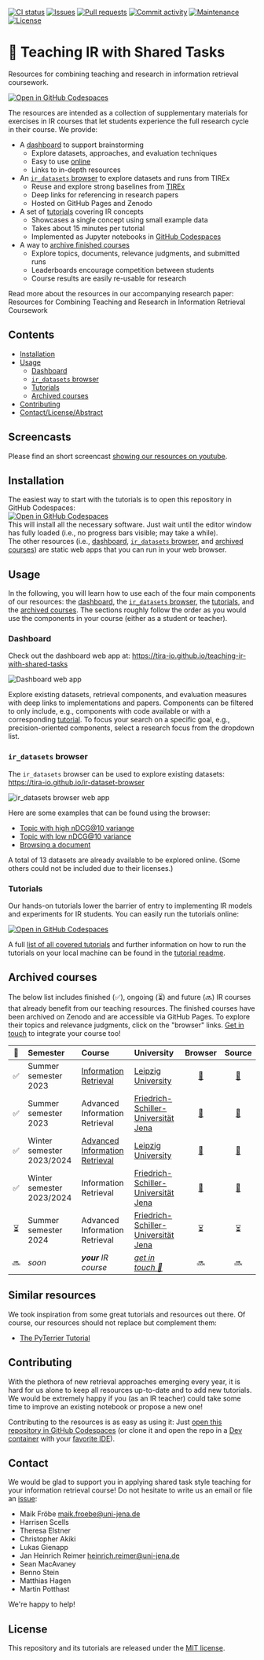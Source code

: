 <!-- [![Paper DOI](https://img.shields.io/badge/DOI-10.1145%2F3477495.3531743-blue?style=flat-square)](https://doi.org/10.1145/3477495.3531743) -->
<!-- [![arXiv preprint](https://img.shields.io/badge/arXiv-2304.00413-blue?style=flat-square)](https://arxiv.org/abs/2304.00413) -->
[![CI status](https://img.shields.io/github/actions/workflow/status/tira-io/teaching-ir-with-shared-tasks/static.yml?branch=main&style=flat-square)](https://github.com/tira-io/teaching-ir-with-shared-tasks/actions/workflows/static.yml)
[![Issues](https://img.shields.io/github/issues/tira-io/teaching-ir-with-shared-tasks?style=flat-square)](https://github.com/tira-io/teaching-ir-with-shared-tasks/issues)
[![Pull requests](https://img.shields.io/github/issues-pr/tira-io/teaching-ir-with-shared-tasks?style=flat-square)](https://github.com/tira-io/teaching-ir-with-shared-tasks/pulls)
[![Commit activity](https://img.shields.io/github/commit-activity/m/tira-io/teaching-ir-with-shared-tasks?style=flat-square)](https://github.com/tira-io/teaching-ir-with-shared-tasks/commits)
[![Maintenance](https://img.shields.io/maintenance/yes/2024?style=flat-square)](https://github.com/tira-io/teaching-ir-with-shared-tasks/graphs/contributors)
[![License](https://img.shields.io/github/license/tira-io/teaching-ir-with-shared-tasks?style=flat-square)](LICENSE)

# 🧪 Teaching IR with Shared Tasks

Resources for combining teaching and research in information retrieval coursework.

[![Open in GitHub Codespaces](https://github.com/codespaces/badge.svg)](https://github.com/codespaces/new/tira-io/teaching-ir-with-shared-tasks?quickstart=1)

The resources are intended as a collection of supplementary materials for exercises in IR courses that let students experience the full research cycle in their course. We provide:

- A [dashboard](#dashboard) to support brainstorming
  - Explore datasets, approaches, and evaluation techniques
  - Easy to use [online](https://tira-io.github.io/teaching-ir-with-shared-tasks/)
  - Links to in-depth resources
- An [`ir_datasets` browser](#ir_datasets-browser) to explore datasets and runs from TIREx
  - Reuse and explore strong baselines from [TIREx](https://tira.io/tirex)
  - Deep links for referencing in research papers
  - Hosted on GitHub Pages and Zenodo
- A set of [tutorials](#tutorials) covering IR concepts
  - Showcases a single concept using small example data
  - Takes about 15 minutes per tutorial
  - Implemented as Jupyter notebooks in [GitHub Codespaces](https://github.com/codespaces/new/tira-io/teaching-ir-with-shared-tasks?quickstart=1)
- A way to [archive finished courses](#archived-courses)
  - Explore topics, documents, relevance judgments, and submitted runs
  - Leaderboards encourage competition between students
  - Course results are easily re-usable for research

Read more about the resources in our accompanying research paper: \
Resources for Combining Teaching and Research in Information Retrieval Coursework
<!-- [Resources for Combining Teaching and Research in Information Retrieval Coursework](TODO) ([abstract](#abstract)) -->

## Contents

- [Installation](#installation)
- [Usage](#usage)
  - [Dashboard](#dashboard)
  - [`ir_datasets` browser](#ir_datasets-browser)
  - [Tutorials](#tutorials)
  - [Archived courses](#archived-courses)
- [Contributing](#contributing)
- [Contact/License/Abstract](#contact)

## Screencasts

Please find an short screencast [showing our resources on youtube](https://youtu.be/JvbiPoyjZoc).

## Installation

The easiest way to start with the tutorials is to open this repository in GitHub Codespaces: \
[![Open in GitHub Codespaces](https://github.com/codespaces/badge.svg)](https://github.com/codespaces/new/tira-io/teaching-ir-with-shared-tasks?quickstart=1) \
This will install all the necessary software. Just wait until the editor window has fully loaded (i.e., no progress bars visible; may take a while). \
The other resources (i.e., [dashboard](#dashboard), [`ir_datasets` browser](#ir_datasets-browser), and [archived courses](#archived-courses)) are static web apps that you can run in your web browser.

## Usage

In the following, you will learn how to use each of the four main components of our resources:
the [dashboard](#dashboard), the [`ir_datasets` browser](#ir_datasets-browser), the [tutorials](#tutorials), and the [archived courses](#archived-courses).
The sections roughly follow the order as you would use the components in your course (either as a student or teacher).

### Dashboard

Check out the dashboard web app at: <https://tira-io.github.io/teaching-ir-with-shared-tasks>

![Dashboard web app](docs/screenshot-dashboard.png)

Explore existing datasets, retrieval components, and evaluation measures with deep links to implementations and papers.
Components can be filtered to only include, e.g., components with code available or with a corresponding [tutorial](#tutorials).
To focus your search on a specific goal, e.g., precision-oriented components, select a research focus from the dropdown list.

### `ir_datasets` browser

The `ir_datasets` browser can be used to explore existing datasets: <https://tira-io.github.io/ir-dataset-browser>

![`ir_datasets` browser web app](docs/screenshot-ir-datasets-browser.png)

Here are some examples that can be found using the browser:

- [Topic with high nDCG@10 variange](https://tira-io.github.io/ir-dataset-browser/topics?topic=962179&dataset=msmarco-passage/trec-dl-2019/judged)
- [Topic with low nDCG@10 variance](https://tira-io.github.io/ir-dataset-browser/topics?topic=131843&dataset=msmarco-passage/trec-dl-2019/judged)
- [Browsing a document](https://tira-io.github.io/ir-dataset-browser/docs?dataset=msmarco-passage/trec-dl-2019/judged&doc_ids=7501563)

A total of 13 datasets are already available to be explored online. (Some others could not be included due to their licenses.)

### Tutorials

Our hands-on tutorials lower the barrier of entry to implementing IR models and experiments for IR students. You can easily run the tutorials online:

[![Open in GitHub Codespaces](https://github.com/codespaces/badge.svg)](https://github.com/codespaces/new/tira-io/teaching-ir-with-shared-tasks?quickstart=1)

A full [list of all covered tutorials](tutorials/README.md#contents) and further information on how to run the tutorials on your local machine can be found in the [tutorial readme](tutorials/README.md).

## Archived courses

The below list includes finished (✅), ongoing (⏳) and future (🔜) IR courses that already benefit from our teaching resources.
The finished courses have been archived on Zenodo and are accessible via GitHub Pages. To explore their topics and relevance judgments, click on the "browser" links.
[Get in touch](#contact) to integrate your course too!

| 📅 | Semester | Course | University | Browser | Source |
|:-:|:--|:--|:--|:-:|:-:|
| ✅ | Summer semester 2023 | [Information Retrieval](https://temir.org/teaching/information-retrieval-ss23/information-retrieval-ss23.html) | [Leipzig University](https://leipzig.webis.de) | [🔗](https://tira-io.github.io/ir-lab-sose-23/) | [🔗](https://github.com/tira-io/ir-lab-sose-23) |
| ✅ | Summer semester 2023 | Advanced Information Retrieval |  [Friedrich-Schiller-Universität Jena](https://jena.webis.de) | [🔗](https://tira-io.github.io/ir-lab-sose-23/) | [🔗](https://github.com/tira-io/ir-lab-sose-23) |
| ✅ | Winter semester 2023/2024 | [Advanced Information Retrieval](https://temir.org/teaching/information-retrieval-ws23/information-retrieval-ws23.html) | [Leipzig University](https://leipzig.webis.de) | [🔗](https://tira-io.github.io/ir-lab-ws-23/) | [🔗](https://github.com/tira-io/ir-lab-ws-23) |
| ✅ | Winter semester 2023/2024 | Information Retrieval | [Friedrich-Schiller-Universität Jena](https://jena.webis.de) | [🔗](https://tira-io.github.io/ir-lab-ws-23/) | [🔗](https://github.com/tira-io/ir-lab-ws-23) |
| ⏳ | Summer semester 2024 | Advanced Information Retrieval |[Friedrich-Schiller-Universität Jena](https://jena.webis.de) | ⏳ | ⏳ |
| 🔜 | _soon_ | _**your** IR course_ | _[get in touch 💬](#contact)_ | 🔜 | 🔜 |

<!-- Our accompanying [research paper](#citation) includes a case study and describes our experiences of using our resources in the IR courses of two universities over two semesters. -->

## Similar resources

We took inspiration from some great tutorials and resources out there. Of course, our resources should not replace but complement them:

- [The PyTerrier Tutorial](https://github.com/terrier-org/ecir2021tutorial)

## Contributing

With the plethora of new retrieval approaches emerging every year, it is hard for us alone to keep all resources up-to-date and to add new tutorials. We would be extremely happy if you (as an IR teacher) could take some time to improve an existing notebook or propose a new one!

Contributing to the resources is as easy as using it: Just [open this repository in GitHub Codespaces](https://github.com/codespaces/new/tira-io/teaching-ir-with-shared-tasks?quickstart=1) (or clone it and open the repo in a [Dev container](https://containers.dev/) with your [favorite IDE](https://containers.dev/supporting)).

## Contact

We would be glad to support you in applying shared task style teaching for your information retrieval course!
Do not hesitate to write us an email or file an [issue](https://github.com/tira-io/teaching-ir-with-shared-tasks/issues/new):

- Maik Fröbe [maik.froebe@uni-jena.de](mailto:maik.froebe@uni-jena.de)
- Harrisen Scells
- Theresa Elstner
- Christopher Akiki
- Lukas Gienapp
- Jan Heinrich Reimer [heinrich.reimer@uni-jena.de](mailto:heinrich.reimer@uni-jena.de)
- Sean MacAvaney
- Benno Stein
- Matthias Hagen
- Martin Potthast

We're happy to help!

<!--## Citation

If you use our resources or its tutorials in your research, please cite the following paper:

> TODO

You can use the following BibTeX entry for citation:

```bibtex
% TODO
```-->

## License

This repository and its tutorials are released under the [MIT license](LICENSE).
<!-- If you use the resources in your research, we'd be glad if you'd [cite us](#citation). -->

<!-- ## Abstract

> TODO -->

